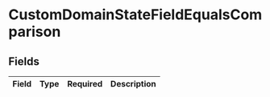 # CustomDomainStateFieldEqualsComparison


## Fields

| Field       | Type        | Required    | Description |
| ----------- | ----------- | ----------- | ----------- |
